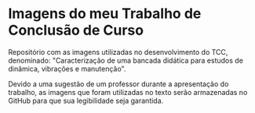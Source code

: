 # Imagens do meu Trabalho de Conclusão de Curso

Repositório com as imagens utilizadas no desenvolvimento do TCC, denominado: "Caracterização de uma bancada didática para estudos de dinâmica, vibrações e manutenção".

Devido a uma sugestão de um professor durante a apresentação do trabalho, as imagens que foram utilizadas no texto serão armazenadas no GitHub para que sua legibilidade seja garantida.
